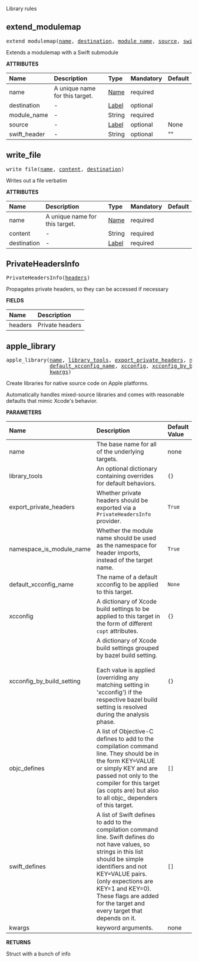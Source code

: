 <!-- Generated with Stardoc: http://skydoc.bazel.build -->

Library rules

<a id="#extend_modulemap"></a>

## extend_modulemap

<pre>
extend_modulemap(<a href="#extend_modulemap-name">name</a>, <a href="#extend_modulemap-destination">destination</a>, <a href="#extend_modulemap-module_name">module_name</a>, <a href="#extend_modulemap-source">source</a>, <a href="#extend_modulemap-swift_header">swift_header</a>)
</pre>

Extends a modulemap with a Swift submodule

**ATTRIBUTES**


| Name  | Description | Type | Mandatory | Default |
| :------------- | :------------- | :------------- | :------------- | :------------- |
| <a id="extend_modulemap-name"></a>name |  A unique name for this target.   | <a href="https://bazel.build/docs/build-ref.html#name">Name</a> | required |  |
| <a id="extend_modulemap-destination"></a>destination |  -   | <a href="https://bazel.build/docs/build-ref.html#labels">Label</a> | optional |  |
| <a id="extend_modulemap-module_name"></a>module_name |  -   | String | required |  |
| <a id="extend_modulemap-source"></a>source |  -   | <a href="https://bazel.build/docs/build-ref.html#labels">Label</a> | optional | None |
| <a id="extend_modulemap-swift_header"></a>swift_header |  -   | String | optional | "" |


<a id="#write_file"></a>

## write_file

<pre>
write_file(<a href="#write_file-name">name</a>, <a href="#write_file-content">content</a>, <a href="#write_file-destination">destination</a>)
</pre>

Writes out a file verbatim

**ATTRIBUTES**


| Name  | Description | Type | Mandatory | Default |
| :------------- | :------------- | :------------- | :------------- | :------------- |
| <a id="write_file-name"></a>name |  A unique name for this target.   | <a href="https://bazel.build/docs/build-ref.html#name">Name</a> | required |  |
| <a id="write_file-content"></a>content |  -   | String | required |  |
| <a id="write_file-destination"></a>destination |  -   | <a href="https://bazel.build/docs/build-ref.html#labels">Label</a> | required |  |


<a id="#PrivateHeadersInfo"></a>

## PrivateHeadersInfo

<pre>
PrivateHeadersInfo(<a href="#PrivateHeadersInfo-headers">headers</a>)
</pre>

Propagates private headers, so they can be accessed if necessary

**FIELDS**


| Name  | Description |
| :------------- | :------------- |
| <a id="PrivateHeadersInfo-headers"></a>headers |  Private headers    |


<a id="#apple_library"></a>

## apple_library

<pre>
apple_library(<a href="#apple_library-name">name</a>, <a href="#apple_library-library_tools">library_tools</a>, <a href="#apple_library-export_private_headers">export_private_headers</a>, <a href="#apple_library-namespace_is_module_name">namespace_is_module_name</a>,
              <a href="#apple_library-default_xcconfig_name">default_xcconfig_name</a>, <a href="#apple_library-xcconfig">xcconfig</a>, <a href="#apple_library-xcconfig_by_build_setting">xcconfig_by_build_setting</a>, <a href="#apple_library-objc_defines">objc_defines</a>, <a href="#apple_library-swift_defines">swift_defines</a>,
              <a href="#apple_library-kwargs">kwargs</a>)
</pre>

Create libraries for native source code on Apple platforms.

Automatically handles mixed-source libraries and comes with
reasonable defaults that mimic Xcode's behavior.


**PARAMETERS**


| Name  | Description | Default Value |
| :------------- | :------------- | :------------- |
| <a id="apple_library-name"></a>name |  The base name for all of the underlying targets.   |  none |
| <a id="apple_library-library_tools"></a>library_tools |  An optional dictionary containing overrides for default behaviors.   |  <code>{}</code> |
| <a id="apple_library-export_private_headers"></a>export_private_headers |  Whether private headers should be exported via a <code>PrivateHeadersInfo</code> provider.   |  <code>True</code> |
| <a id="apple_library-namespace_is_module_name"></a>namespace_is_module_name |  Whether the module name should be used as the namespace for header imports, instead of the target name.   |  <code>True</code> |
| <a id="apple_library-default_xcconfig_name"></a>default_xcconfig_name |  The name of a default xcconfig to be applied to this target.   |  <code>None</code> |
| <a id="apple_library-xcconfig"></a>xcconfig |  A dictionary of Xcode build settings to be applied to this target in the form of different <code>copt</code> attributes.   |  <code>{}</code> |
| <a id="apple_library-xcconfig_by_build_setting"></a>xcconfig_by_build_setting |  A dictionary of Xcode build settings grouped by bazel build setting.<br><br>Each value is applied (overriding any matching setting in 'xcconfig') if the respective bazel build setting is resolved during the analysis phase.   |  <code>{}</code> |
| <a id="apple_library-objc_defines"></a>objc_defines |  A list of Objective-C defines to add to the compilation command line. They should be in the form KEY=VALUE or simply KEY and are passed not only to the compiler for this target (as copts are) but also to all objc_ dependers of this target.   |  <code>[]</code> |
| <a id="apple_library-swift_defines"></a>swift_defines |  A list of Swift defines to add to the compilation command line. Swift defines do not have values, so strings in this list should be simple identifiers and not KEY=VALUE pairs. (only expections are KEY=1 and KEY=0). These flags are added for the target and every target that depends on it.   |  <code>[]</code> |
| <a id="apple_library-kwargs"></a>kwargs |  keyword arguments.   |  none |

**RETURNS**

Struct with a bunch of info


